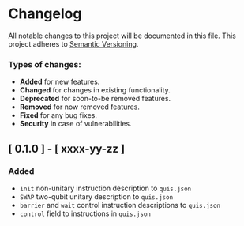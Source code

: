 # Changelog

All notable changes to this project will be documented in this file.
This project adheres to [Semantic Versioning](http://semver.org/).

### Types of changes:
* **Added** for new features.
* **Changed** for changes in existing functionality.
* **Deprecated** for soon-to-be removed features.
* **Removed** for now removed features.
* **Fixed** for any bug fixes.
* **Security** in case of vulnerabilities.

## [ 0.1.0 ] - [ xxxx-yy-zz ]

### Added

- `init` non-unitary instruction description to `quis.json`
- `SWAP` two-qubit unitary description to `quis.json`
- `barrier` and `wait` control instruction descriptions to `quis.json`
- `control` field to instructions in `quis.json`
